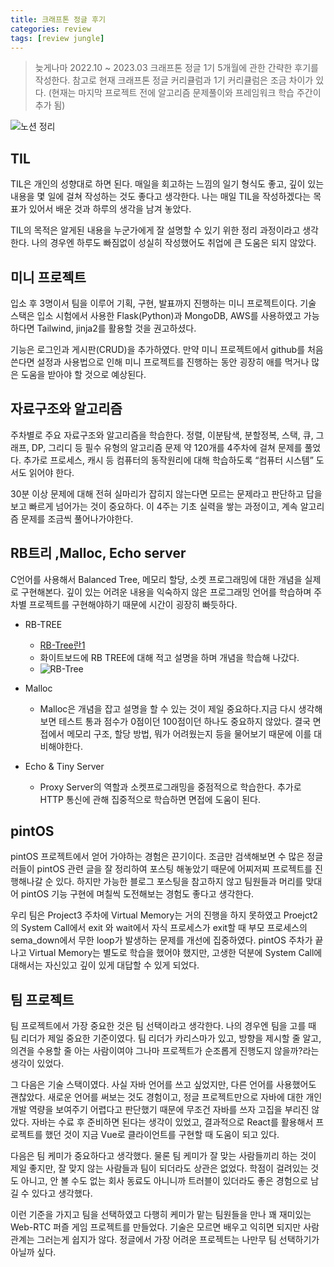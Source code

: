 ```yaml
---
title: 크래프톤 정글 후기
categories: review
tags: [review jungle]
---
```


> 늦게나마 2022.10 ~ 2023.03 크래프톤 정글 1기 5개월에 관한 간략한 후기를 작성한다.
> 참고로 현재 크래프톤 정글 커리큘럼과 1기 커리큘럼은 조금 차이가 있다. (현재는 마지막 프로젝트 전에 알고리즘 문제풀이와 프레임워크 학습 주간이 추가 됨)


![노션 정리](https://i.imgur.com/1VjQE3S.png)

## TIL
TIL은 개인의 성향대로 하면 된다. 매일을 회고하는 느낌의 일기 형식도 좋고, 깊이 있는 내용을 몇 일에 걸쳐 작성하는 것도 좋다고 생각한다. 나는 매일 TIL을 작성하겠다는 목표가 있어서 배운 것과 하루의 생각을 남겨 놓았다.

TIL의 목적은 알게된 내용을 누군가에게 잘 설명할 수 있기 위한 정리 과정이라고 생각한다. 나의 경우엔 하루도 빠짐없이 성실히 작성했어도 취업에 큰 도움은 되지 않았다.
## 미니 프로젝트
입소 후 3명이서 팀을 이루어 기획, 구현, 발표까지 진행하는 미니 프로젝트이다. 기술 스택은 입소 시험에서 사용한 Flask(Python)과 MongoDB, AWS를 사용하였고 가능하다면 Tailwind, jinja2를 활용할 것을 권고하셨다.

기능은 로그인과 게시판(CRUD)을 추가하였다. 만약 미니 프로젝트에서 github를 처음 쓴다면 설정과 사용법으로 인해 미니 프로젝트를 진행하는 동안 굉장히 애를 먹거나 많은 도움을 받아야 할 것으로 예상된다.

## 자료구조와 알고리즘
주차별로 주요 자료구조와 알고리즘을 학습한다.
정렬, 이분탐색, 분할정복, 스택, 큐, 그래프, DP, 그리디 등 필수 유형의 알고리즘 문제 약 120개를 4주차에 걸쳐 문제를 풀었다. 추가로 프로세스, 캐시 등 컴퓨터의 동작원리에 대해 학습하도록 “컴퓨터 시스템” 도서도 읽어야 한다.

30분 이상 문제에 대해 전혀 실마리가 잡히지 않는다면 모르는 문제라고 판단하고 답을 보고 빠르게 넘어가는 것이 중요하다. 이 4주는 기초 실력을 쌓는 과정이고, 계속 알고리즘 문제를 조금씩 풀어나가야한다.
## RB트리 ,Malloc, Echo server
C언어를 사용해서 Balanced Tree, 메모리 할당, 소켓 프로그래밍에 대한 개념을 실제로 구현해본다. 깊이 있는 어려운 내용을 익숙하지 않은 프로그래밍 언어를 학습하며 주차별 프로젝트를 구현해야하기 때문에 시간이 굉장히 빠듯하다.

- RB-TREE
    - [RB-Tree란1](https://www.youtube.com/watch?v=2MdsebfJOyM&ab_channel=%EC%89%AC%EC%9A%B4%EC%BD%94%EB%93%9C)
    - 화이트보드에 RB TREE에 대해 적고 설명을 하며 개념을 학습해 나갔다.
    - ![RB-Tree](https://i.imgur.com/h2Dd6q5.png)

- Malloc
    - Malloc은 개념을 잡고 설명을 할 수 있는 것이 제일 중요하다.지금 다시 생각해보면 테스트 통과 점수가 0점이던 100점이던 하나도 중요하지 않았다. 결국  면접에서 메모리 구조, 할당 방법, 뭐가 어려웠는지 등을 물어보기 때문에 이를 대비해야한다.

- Echo & Tiny Server
    - Proxy Server의 역할과 소켓프로그래밍을 중점적으로 학습한다. 추가로 HTTP 통신에 관해 집중적으로 학습하면 면접에 도움이 된다.

## pintOS
pintOS 프로젝트에서 얻어 가야하는 경험은 끈기이다. 조금만 검색해보면 수 많은 정글러들이 pintOS 관련 글을 잘 정리하여 포스팅 해놓았기 때문에 어찌저찌 프로젝트를 진행해나갈 순 있다. 하지만 가능한 블로그 포스팅을 참고하지 않고 팀원들과 머리를 맞대어 pintOS 기능 구현에 며칠씩 도전해보는 경험도 좋다고 생각한다.

우리 팀은 Project3 주차에 Virtual Memory는 거의 진행을 하지 못하였고 Proejct2 의 System Call에서 exit 와 wait에서 자식 프로세스가 exit할 때 부모 프로세스의 sema_down에서 무한 loop가 발생하는 문제를 개선에 집중하였다. pintOS 주차가 끝나고 Virtual Memory는 별도로 학습을 했어야 했지만, 고생한 덕분에 System Call에 대해서는 자신있고 깊이 있게 대답할 수 있게 되었다.
## 팀 프로젝트
팀 프로젝트에서 가장 중요한 것은 팀 선택이라고 생각한다. 나의 경우엔 팀을 고를 때 팀 리더가 제일 중요한 기준이였다. 팀 리더가 카리스마가 있고, 방향을 제시할 줄 알고, 의견을 수용할 줄 아는 사람이여야 그나마 프로젝트가 순조롭게 진행도지 않을까?라는 생각이 있었다.

그 다음은 기술 스택이였다. 사실 자바 언어를 쓰고 싶었지만, 다른 언어를 사용했어도 괜찮았다. 새로운 언어를 써보는 것도 경험이고, 정글 프로젝트만으로 자바에 대한 개인 개발 역량을 보여주기 어렵다고 판단했기 때문에 무조건 자바를 쓰자 고집을 부리진 않았다. 자바는 수료 후 준비하면 된다는 생각이 있었고, 결과적으로 React를 활용해서 프로젝트를 했던 것이 지금 Vue로 클라이언트를 구현할 때 도움이 되고 있다.

다음은 팀 케미가 중요하다고 생각했다. 물론 팀 케미가 잘 맞는 사람들끼리 하는 것이 제일 좋지만, 잘 맞지 않는 사람들과 팀이 되더라도 상관은 없었다. 학점이 걸려있는 것도 아니고, 안 볼 수도 없는 회사 동료도 아니니까 트러블이 있더라도 좋은 경험으로 남길 수 있다고 생각했다.

이런 기준을 가지고 팀을 선택하였고 다행히 케미가 맡는 팀원들을 만나 꽤 재미있는 Web-RTC 퍼즐 게임 프로젝트를 만들었다. 기술은 모르면 배우고 익히면 되지만 사람 관계는 그러는게 쉽지가 않다. 정글에서 가장 어려운 프로젝트는 나만무 팀 선택하기가 아닐까 싶다.
